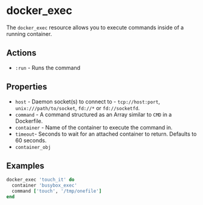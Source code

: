 # docker_exec

The `docker_exec` resource allows you to execute commands inside of a running container.

## Actions

- `:run` - Runs the command

## Properties

- `host` - Daemon socket(s) to connect to - `tcp://host:port`, `unix:///path/to/socket`, `fd://*` or `fd://socketfd`.
- `command` - A command structured as an Array similar to `CMD` in a Dockerfile.
- `container` - Name of the container to execute the command in.
- `timeout`- Seconds to wait for an attached container to return. Defaults to 60 seconds.
- `container_obj`

## Examples

```ruby
docker_exec 'touch_it' do
  container 'busybox_exec'
  command ['touch', '/tmp/onefile']
end
```
